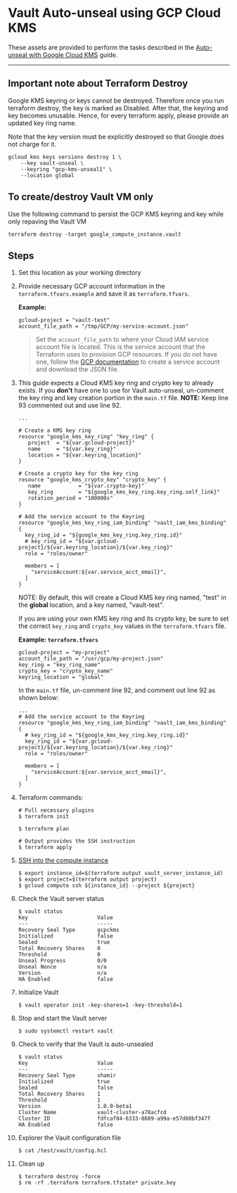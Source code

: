 # Vault Auto-unseal using GCP Cloud KMS

These assets are provided to perform the tasks described in the [Auto-unseal with Google Cloud
KMS](https://learn.hashicorp.com/vault/operations/autounseal-gcp-kms) guide.

---
## Important note about Terraform Destroy

Google KMS keyring or keys cannot be destroyed. Therefore once you run terraform destroy, the key is marked as Disabled. After that, the keyring and key becomes unusable. Hence, for every terraform apply, please provide an updated key ring name.

Note that the key version must be explicitly destroyed so that Google does not charge for it.
```
gcloud kms keys versions destroy 1 \
    --key vault-unseal \
    --keyring "gcp-kms-unseal1" \
    --location global
```

## To create/destroy Vault VM only
Use the following command to persist the GCP KMS keyring and key while only repaving the Vault VM
```
terraform destroy -target google_compute_instance.vault
```


## Steps

1. Set this location as your working directory

1. Provide necessary GCP account information in the `terraform.tfvars.example` and save it as `terraform.tfvars`.

    **Example:**

    ```shell
    gcloud-project = "vault-test"
    account_file_path = "/tmp/GCP/my-service-account.json"
    ```

    > Set the `account_file_path` to where your Cloud IAM service account file is located. This is the service account that the Terraform uses to provision GCP resources. If you do not have one, follow the [GCP documentation](https://cloud.google.com/docs/authentication/getting-started) to create a service account and download the JSON file.

1. This guide expects a Cloud KMS key ring and crypto key to already exists. If you **don't** have one to use for Vault auto-unseal, un-comment the key ring and key creation portion in the `main.tf` file.  **NOTE:** Keep line 93 commented out and use line 92.

    ```shell
    ...

    # Create a KMS key ring
    resource "google_kms_key_ring" "key_ring" {
       project  = "${var.gcloud-project}"
       name     = "${var.key_ring}"
       location = "${var.keyring_location}"
    }

    # Create a crypto key for the key ring
    resource "google_kms_crypto_key" "crypto_key" {
       name            = "${var.crypto-key}"
       key_ring        = "${google_kms_key_ring.key_ring.self_link}"
       rotation_period = "100000s"
    }

    # Add the service account to the Keyring
    resource "google_kms_key_ring_iam_binding" "vault_iam_kms_binding" {
      key_ring_id = "${google_kms_key_ring.key_ring.id}"
      # key_ring_id = "${var.gcloud-project}/${var.keyring_location}/${var.key_ring}"
      role = "roles/owner"

      members = [
        "serviceAccount:${var.service_acct_email}",
      ]
    }
    ```

    NOTE: By default, this will create a Cloud KMS key ring named, "test" in the **global** location, and a key named, "vault-test".

    If you are using your own KMS key ring and its crypto key, be sure to set the correct `key_ring` and `crypto_key` values in the `terraform.tfvars` file.

    **Example: `terraform.tfvars`**

    ```
    gcloud-project = "my-project"
    account_file_path = "/usr/gcp/my-project.json"
    key_ring = "key_ring_name"
    crypto_key = "crypto_key_name"
    keyring_location = "global"
    ```

    In the `main.tf` file, un-comment line 92, and comment out line 92 as shown below:

    ```shell
    ...
    # Add the service account to the Keyring
    resource "google_kms_key_ring_iam_binding" "vault_iam_kms_binding" {
      # key_ring_id = "${google_kms_key_ring.key_ring.id}"
      key_ring_id = "${var.gcloud-project}/${var.keyring_location}/${var.key_ring}"
      role = "roles/owner"

      members = [
        "serviceAccount:${var.service_acct_email}",
      ]
    }
    ```

1. Terraform commands:

    ```shell
    # Pull necessary plugins
    $ terraform init

    $ terraform plan

    # Output provides the SSH instruction
    $ terraform apply
    ```

1. [SSH into the compute instance](https://cloud.google.com/compute/docs/instances/connecting-to-instance)

    ```plaintext
    $ export instance_id=$(terraform output vault_server_instance_id)
    $ export project=$(terraform output project)
    $ gcloud compute ssh ${instance_id} --project ${project}
    ```

1. Check the Vault server status

    ```plaintext
    $ vault status
    Key                      Value
    ---                      -----
    Recovery Seal Type       gcpckms
    Initialized              false
    Sealed                   true
    Total Recovery Shares    0
    Threshold                0
    Unseal Progress          0/0
    Unseal Nonce             n/a
    Version                  n/a
    HA Enabled               false
    ```

1. Initialize Vault

    ```plaintext
    $ vault operator init -key-shares=1 -key-threshold=1
    ```

1. Stop and start the Vault server

    ```shell
    $ sudo systemctl restart vault
    ```

1. Check to verify that the Vault is auto-unsealed

    ```plaintext
    $ vault status
    Key                      Value
    ---                      -----
    Recovery Seal Type       shamir
    Initialized              true
    Sealed                   false
    Total Recovery Shares    1
    Threshold                1
    Version                  1.0.0-beta1
    Cluster Name             vault-cluster-a78acfcd
    Cluster ID               fdfcaf84-6333-8689-a99a-e57d60bf347f
    HA Enabled               false
    ```

1. Explorer the Vault configuration file

    ```plaintext
    $ cat /test/vault/config.hcl
    ```

1. Clean up

    ```plaintext
    $ terraform destroy -force
    $ rm -rf .terraform terraform.tfstate* private.key
    ```
